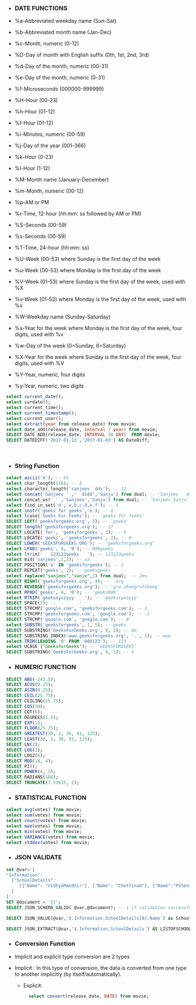 - ### DATE FUNCTIONS

- %a-Abbreviated weekday name (Sun-Sat)
- %b-Abbreviated month name (Jan-Dec)
- %c-Month, numeric (0-12)
- %D-Day of month with English suffix (0th, 1st, 2nd, 3rd)
- %d-Day of the month, numeric (00-31)
- %e-Day of the month, numeric (0-31)
- %f-Microseconds (000000-999999)
- %H-Hour (00-23)
- %h-Hour (01-12)
- %I-Hour (01-12)
- %i-Minutes, numeric (00-59)
- %j-Day of the year (001-366)
- %k-Hour (0-23)
- %l-Hour (1-12)
- %M-Month name (January-December)
- %m-Month, numeric (00-12)
- %p-AM or PM
- %r-Time, 12-hour (hh:mm: ss followed by AM or PM)
- %S-Seconds (00-59)
- %s-Seconds (00-59)
- %T-Time, 24-hour (hh:mm: ss)
- %U-Week (00-53) where Sunday is the first day of the week
- %u-Week (00-53) where Monday is the first day of the week
- %V-Week (01-53) where Sunday is the first day of the week, used with %X
- %v-Week (01-53) where Monday is the first day of the week, used with %x
- %W-Weekday name (Sunday-Saturday)
- %x-Year for the week where Monday is the first day of the week, four digits, used with %v
- %w-Day of the week (0=Sunday, 6=Saturday)
- %X-Year for the week where Sunday is the first day of the week, four digits, used with %V
- %Y-Year, numeric, four digits
- %y-Year, numeric, two digits

```sql
select current_date();
select curdate();
select current_time();
select current_timestamp();
select current_user();
select extract(year from release_date) from movie;
select date_add(release_date, interval 1 year) from movie;
SELECT DATE_ADD(release_date, INTERVAL 30 DAY)  FROM movie;
SELECT DATEDIFF('2017-01-13','2017-01-03') AS DateDiff;

    
```

- ### String Function


```sql
select ascii('A'); -- 65
select char_length(116); -- 3
select character_length('sanjeev  dds'); -- 12
select concat('Sanjeev ' ,'  dsdd','Sanju') from dual; -- 'Sanjeev   dsddSanju'
select concat_ws('_' ,'Sanjeev','Sanju') from dual; -- 'Sanjeev_Sanju'
select find_in_set('d','a,b,c,d,e,f'); -- 4
select instr('geeks for geeks','e'); -- 2
select lcase('Geeks For Feeks'); -- 'geeks for feeks'
SELECT LEFT('geeksforgeeks.org', 5); -- 'geeks'
SELECT length('geeksforgeeks.org'); -- 17
SELECT LOCATE('for', 'geeksforgeeks', 1); -- 6
SELECT LOCATE('geeks', 'geeksforgeeks', 2); -- 9
SELECT LOWER('GEEKSFORGEEKS.ORG'); -- 'geeksforgeeks.org'
select LPAD('geeks', 8, '0'); -- 000geeks
select ltrim('   123123geeks   '); -- 123123geeks   
select mid('sanjeev',1,2); -- sa
SELECT POSITION('e' IN 'geeksforgeeks'); -- 2
SELECT REPEAT('geeks', 2); -- geeksgeeks
select replace("sanjeev","sanje",2) from dual;  -- 2ev
SELECT RIGHT('geeksforgeeks.org', 4); -- .org
SELECT REVERSE('geeksforgeeks.org'); -- 'gro.skeegrofskeeg'
select RPAD('geeks', 8, '0'); -- 'geeks000'
select RTRIM('geeksxyxzyyy    '); -- 'geeksxyxzyyy'
SELECT SPACE(7); -- '       '
SELECT STRCMP('google.com', 'geeksforgeeks.com'); -- 1
SELECT STRCMP('geeksforgeeks.com', 'google.com'); -- -1
SELECT STRCMP('google.com', 'google.com'); -- 0
select SUBSTR('geeksforgeeks', 1, 5); -- geeks
SELECT SUBSTRING('GeeksForGeeks.org', 9, 2); -- Ge
SELECT SUBSTRING_INDEX('www.geeksforgeeks.org', '.', 1); -- www
select TRIM(LEADING '0' FROM '000123'); -- 123
select UCASE ("GeeksForGeeks"); -- 'GEEKSFORGEEKS'
SELECT SUBSTRING('GeeksForGeeks.org', 9, 1); -- G

```

- ### NUMERIC FUNCTION

```sql
SELECT ABS(-243.5);
SELECT ACOS(0.25);
SELECT ASIN(0.25);
SELECT CEIL(25.75);
SELECT CEILING(25.75);
SELECT COS(30);
SELECT COT(6);
SELECT DEGREES(1.5);
SELECT EXP(1);
SELECT FLOOR(25.75);
SELECT GREATEST(30, 2, 36, 81, 125);
SELECT LEAST(30, 2, 36, 81, 125);
SELECT LN(2);
SELECT LOG(2);
SELECT LOG2(6);
SELECT MOD(18, 4);
SELECT PI();
SELECT POWER(4, 2);
SELECT RADIANS(180);
SELECT TRUNCATE(7.53635, 2);
```

- ### STATISTICAL FUNCTION

```sql
select avg(votes) from movie;
select sum(votes) from movie;
select count(votes) from movie;
select max(votes) from movie;
select min(votes) from movie;
select VARIANCE(votes) from movie;
select stddev(votes) from movie;
```

- ### JSON VALIDATE

```sql
set @var='{
"Information": 
  {"SchoolDetails": 
     [{"Name": "VidhyaMandhir"}, {"Name": "Chettinad"}, {"Name":"PSSenior"}]
  }
}'
SET @document = '{}';
SELECT JSON_SCHEMA_VALID( @var,@document); -- 1 if validation successfully else 0

SELECT JSON_VALUE(@var,'$.Information.SchoolDetails[0].Name') as SchoolName;

SELECT JSON_EXTRACT(@var,'$.Information.SchoolDetails') AS LISTOFSCHOOLS
```

- ### Conversion Function

- Implicit and explicit type conversion are 2 types
- Implicit : In this type of conversion, the data is converted from one type to another implicitly (by itself/automatically).

  - Explicit:

      ```sql
        select convert(release_date, DATE) from movie;    
    
    
      ```